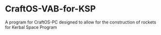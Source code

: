 # CraftOS-VAB-for-KSP
A program for CraftOS-PC designed to allow for the construction of rockets for Kerbal Space Program
